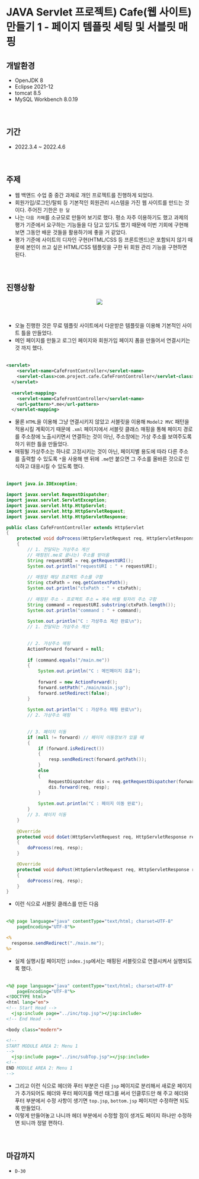 # JAVA Servlet 프로젝트) Cafe(웹 사이트) 만들기 1 - 페이지 템플릿 세팅 및 서블릿 매핑

## 개발환경
* OpenJDK 8
* Eclipse 2021-12
* tomcat 8.5
* MySQL Workbench 8.0.19<br><br><br>

## 기간
* 2022.3.4 ~ 2022.4.6<br><br><br>

## 주제
* 웹 백앤드 수업 중 중간 과제로 개인 프로젝트를 진행하게 되었다.
* 회원가입/로그인/탈퇴 등 기본적인 회원관리 시스템을 가진 웹 사이트를 만드는 것이다. 주어진 기한은 `한 달`
* 나는 `다음 카페`를 소규모로 만들어 보기로 했다. 평소 자주 이용하기도 했고 과제의 평가 기준에서 요구하는 기능들을 다 담고 있기도 했기 때문에 이번 기회에 구현해 보면 그동안 배운 것들을 활용하기에 좋을 거 같았다.
* 평가 기준에 사이트의 디자인 구현(HTML/CSS 등 프론트엔드)은 포함되지 않기 때문에 본인이 쓰고 싶은 HTML/CSS 템플릿을 구한 뒤 회원 관리 기능을 구현하면 된다.<br><br><br>

## 진행상황
<p align="center"><img src="https://miro7923.github.io/assets/images/cafeProj01.png"></p><br>

* 오늘 진행한 것은 무료 템플릿 사이트에서 다운받은 템플릿을 이용해 기본적인 사이트 틀을 만들었다.
* 메인 페이지를 만들고 로그인 페이지와 회원가입 페이지 폼을 만들어서 연결시키는 것 까지 했다.<br><br>

```xml
<servlet>
    <servlet-name>CafeFrontController</servlet-name>
    <servlet-class>com.project.cafe.CafeFrontController</servlet-class>
  </servlet>
  
  <servlet-mapping>
    <servlet-name>CafeFrontController</servlet-name>
    <url-pattern>*.me</url-pattern>
  </servlet-mapping>
```

* 물론 `HTML`을 이용해 그냥 연결시키지 않았고 서블릿을 이용해 `Model2 MVC` 패턴을 적용시킬 계획이기 때문에 `.xml` 페이지에서 서블릿 클래스 매핑을 통해 페이지 경로를 주소창에 노출시키면서 연결하는 것이 아닌, 주소창에는 가상 주소를 보여주도록 하기 위한 틀을 만들었다.
* 매핑될 가상주소는 하나로 고정시키는 것이 아닌, 페이지별 용도에 따라 다른 주소를 출력할 수 있도록 `*`을 사용해 맨 뒤에 `.me`만 붙으면 그 주소를 올바른 것으로 인식하고 대응시킬 수 있도록 했다.<br><br>

```java
import java.io.IOException;

import javax.servlet.RequestDispatcher;
import javax.servlet.ServletException;
import javax.servlet.http.HttpServlet;
import javax.servlet.http.HttpServletRequest;
import javax.servlet.http.HttpServletResponse;

public class CafeFrontController extends HttpServlet
{
	protected void doProcess(HttpServletRequest req, HttpServletResponse resp) throws ServletException, IOException 
	{
		// 1. 전달되는 가상주소 계산
		// 매핑된(.me로 끝나는) 주소를 받아옴
		String requestURI = req.getRequestURI();
		System.out.println("requestURI : " + requestURI);
		
		// 매핑된 해당 프로젝트 주소를 구함
		String ctxPath = req.getContextPath();
		System.out.println("ctxPath : " + ctxPath);
		
		// 매핑된 주소 - 프로젝트 주소 = 계속 바뀔 뒷자리 주소 구함
		String command = requestURI.substring(ctxPath.length());
		System.out.println("command : " + command);
		
		System.out.println("C : 가상주소 계산 완료\n");
		// 1. 전달되는 가상주소 계산
		
		
		// 2. 가상주소 매핑
		ActionForward forward = null;
		
		if (command.equals("/main.me"))
		{
			System.out.println("C : 메인페이지 호출");
			
			forward = new ActionForward();
			forward.setPath("./main/main.jsp");
			forward.setRedirect(false);
		}
		
		System.out.println("C : 가상주소 매핑 완료\n");
		// 2. 가상주소 매핑
		
		
		// 3. 페이지 이동
		if (null != forward) // 페이지 이동정보가 있을 때
		{
			if (forward.isRedirect())
			{
				resp.sendRedirect(forward.getPath());
			}
			else 
			{
				RequestDispatcher dis = req.getRequestDispatcher(forward.getPath());
				dis.forward(req, resp);
			}
			
			System.out.println("C : 페이지 이동 완료");
		}
		// 3. 페이지 이동
	}
	
	@Override
	protected void doGet(HttpServletRequest req, HttpServletResponse resp) throws ServletException, IOException 
	{
		doProcess(req, resp);
	}

	@Override
	protected void doPost(HttpServletRequest req, HttpServletResponse resp) throws ServletException, IOException 
	{
		doProcess(req, resp);
	}
}
```

* 이런 식으로 서블릿 클래스를 만든 다음<br><br>

```jsp
<%@ page language="java" contentType="text/html; charset=UTF-8"
    pageEncoding="UTF-8"%>

<%
  response.sendRedirect("./main.me");
%>
```

* 실제 실행시킬 페이지인 `index.jsp`에서는 매핑된 서블릿으로 연결시켜서 실행되도록 했다.<br><br>

```jsp
<%@ page language="java" contentType="text/html; charset=UTF-8"
    pageEncoding="UTF-8"%>
<!DOCTYPE html>
<html lang="en">
<!-- Start Head -->
  <jsp:include page="../inc/top.jsp"></jsp:include>
<!-- End Head -->

<body class="modern">

<!--
START MODULE AREA 2: Menu 1
-->
  <jsp:include page="../inc/subTop.jsp"></jsp:include>
<!--
END MODULE AREA 2: Menu 1
-->
```

* 그리고 이런 식으로 헤더와 푸터 부분은 다른 `jsp` 페이지로 분리해서 새로운 페이지가 추가되어도 헤더와 푸터 페이지를 액션 태그를 써서 인클루드만 해 주고 헤더와 푸터 부분에서 수정 사항이 생기면 `top.jsp`, `bottom.jsp` 페이지만 수정하면 되도록 만들었다.
* 이렇게 만들어놓고 나니까 헤더 부분에서 수정할 점이 생겨도 페이지 하나만 수정하면 되니까 정말 편하다.<br><br><br>

## 마감까지 
* `D-30`
